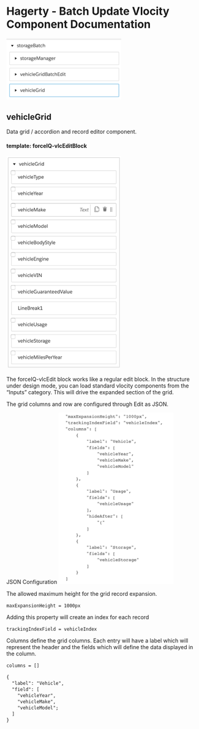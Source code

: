 # Hagerty - Batch Update Vlocity Component Documentation

<img src="https://github.com/dbandi/Hagerty/blob/master/image4.png" width="300">

## vehicleGrid

Data grid / accordion and record editor component.
#### template: forceIQ-vlcEditBlock
<img src="https://github.com/dbandi/Hagerty/blob/master/image1.png" width="300">

The forceIQ-vlcEdit block works like a regular edit block. In the structure under design mode,
you can load standard vlocity components from the “Inputs” category. This will drive the
expanded section of the grid.

The grid columns and row are configured through Edit as JSON.

JSON Configuration
<img src="https://github.com/dbandi/Hagerty/blob/master/image10.png" width="300">

The allowed maximum height for the grid record expansion.
```
maxExpansionHeight = 1000px
```

Adding this property will create an index for each record
```
trackingIndexField = vehicleIndex
```

Columns define the grid columns. Each entry will have a label which will represent the header
and the fields which will define the data displayed in the column.
```
columns = []
```
```
{
  "label": "Vehicle",
  "field": [
    "vehicleYear",
    "vehicleMake",
    "vehicleModel";
  ]
}
```

